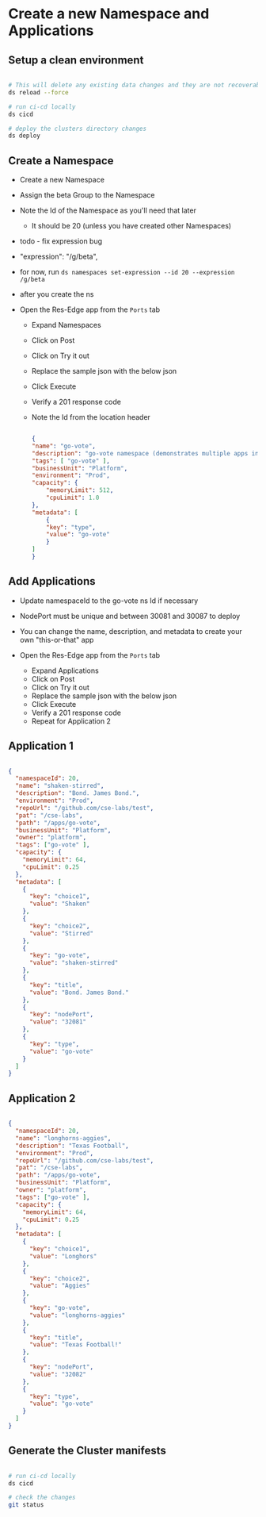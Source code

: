 # Create a new Namespace and Applications

## Setup a clean environment

```bash

# This will delete any existing data changes and they are not recoverable
ds reload --force

# run ci-cd locally
ds cicd

# deploy the clusters directory changes
ds deploy

```

## Create a Namespace

- Create a new Namespace
- Assign the beta Group to the Namespace
- Note the Id of the Namespace as you'll need that later
  - It should be 20 (unless you have created other Namespaces)

- todo - fix expression bug
- "expression": "/g/beta",
- for now, run `ds namespaces set-expression --id 20 --expression /g/beta`
- after you create the ns

- Open the Res-Edge app from the `Ports` tab
  - Expand Namespaces
  - Click on Post
  - Click on Try it out
  - Replace the sample json with the below json
  - Click Execute
  - Verify a 201 response code
  - Note the Id from the location header

    ```json

    {
    "name": "go-vote",
    "description": "go-vote namespace (demonstrates multiple apps in a ns)",
    "tags": [ "go-vote" ],
    "businessUnit": "Platform",
    "environment": "Prod",
    "capacity": {
        "memoryLimit": 512,
        "cpuLimit": 1.0
    },
    "metadata": [
        {
        "key": "type",
        "value": "go-vote"
        }
    ]
    }

    ```

## Add Applications

- Update namespaceId to the go-vote ns Id if necessary
- NodePort must be unique and between 30081 and 30087 to deploy
- You can change the name, description, and metadata to create your own "this-or-that" app

- Open the Res-Edge app from the `Ports` tab
  - Expand Applications
  - Click on Post
  - Click on Try it out
  - Replace the sample json with the below json
  - Click Execute
  - Verify a 201 response code
  - Repeat for Application 2

## Application 1

```json

{
  "namespaceId": 20,
  "name": "shaken-stirred",
  "description": "Bond. James Bond.",
  "environment": "Prod",
  "repoUrl": "/github.com/cse-labs/test",
  "pat": "/cse-labs",
  "path": "/apps/go-vote",
  "businessUnit": "Platform",
  "owner": "platform",
  "tags": ["go-vote" ],
  "capacity": {
    "memoryLimit": 64,
    "cpuLimit": 0.25
  },
  "metadata": [
    {
      "key": "choice1",
      "value": "Shaken"
    },
    {
      "key": "choice2",
      "value": "Stirred"
    },
    {
      "key": "go-vote",
      "value": "shaken-stirred"
    },
    {
      "key": "title",
      "value": "Bond. James Bond."
    },
    {
      "key": "nodePort",
      "value": "32081"
    },
    {
      "key": "type",
      "value": "go-vote"
    }
  ]
}

```

## Application 2

```json

{
  "namespaceId": 20,
  "name": "longhorns-aggies",
  "description": "Texas Football",
  "environment": "Prod",
  "repoUrl": "/github.com/cse-labs/test",
  "pat": "/cse-labs",
  "path": "/apps/go-vote",
  "businessUnit": "Platform",
  "owner": "platform",
  "tags": ["go-vote" ],
  "capacity": {
    "memoryLimit": 64,
    "cpuLimit": 0.25
  },
  "metadata": [
    {
      "key": "choice1",
      "value": "Longhors"
    },
    {
      "key": "choice2",
      "value": "Aggies"
    },
    {
      "key": "go-vote",
      "value": "longhorns-aggies"
    },
    {
      "key": "title",
      "value": "Texas Football!"
    },
    {
      "key": "nodePort",
      "value": "32082"
    },
    {
      "key": "type",
      "value": "go-vote"
    }
  ]
}

```

## Generate the Cluster manifests

```bash

# run ci-cd locally
ds cicd

# check the changes
git status

```
